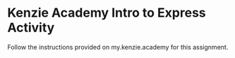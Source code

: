 # Kenzie Academy Intro to Express Activity

Follow the instructions provided on my.kenzie.academy for this assignment.
